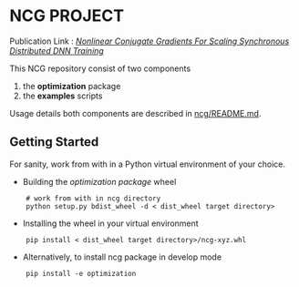 # NCG PROJECT 
Publication Link : *[Nonlinear Conjugate Gradients For Scaling Synchronous Distributed DNN Training](https://arxiv.org/abs/1812.02886)*

This NCG repository consist of two components 
1) the **optimization** package
2) the **examples** scripts

Usage details both components are described in [ncg/README.md](ncg/README.md).

## Getting Started
For sanity, work from with in a Python virtual environment of your choice.

* Building the *optimization package* wheel
```
    # work from with in ncg directory
    python setup.py bdist_wheel -d < dist_wheel target directory>
```

* Installing the wheel in your virtual environment
```
    pip install < dist_wheel target directory>/ncg-xyz.whl
```

* Alternatively, to install ncg package in develop mode
```
    pip install -e optimization
    
```




